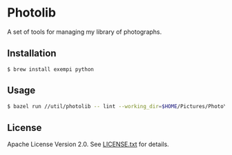 # Photolib

A set of tools for managing my library of photographs.

## Installation

```
$ brew install exempi python
```

## Usage

```sh
$ bazel run //util/photolib -- lint --working_dir=$HOME/Pictures/Photo\ Library
```

## License

Apache License Version 2.0. See [LICENSE.txt](LICENSE.txt) for details.
